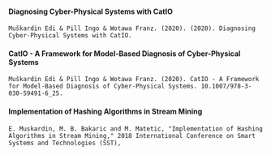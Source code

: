 #### Diagnosing Cyber-Physical Systems with CatIO
``
Muškardin Edi & Pill Ingo & Wotawa Franz. (2020). (2020). Diagnosing Cyber-Physical Systems with CatIO.
``

#### CatIO - A Framework for Model-Based Diagnosis of Cyber-Physical Systems
``
Muškardin Edi & Pill Ingo & Wotawa Franz. (2020). CatIO - A Framework for Model-Based Diagnosis of Cyber-Physical Systems. 10.1007/978-3-030-59491-6_25. ``

#### Implementation of Hashing Algorithms in Stream Mining
``
E. Muskardin, M. B. Bakaric and M. Matetic, "Implementation of Hashing Algorithms in Stream Mining," 2018 International Conference on Smart Systems and Technologies (SST),
``

